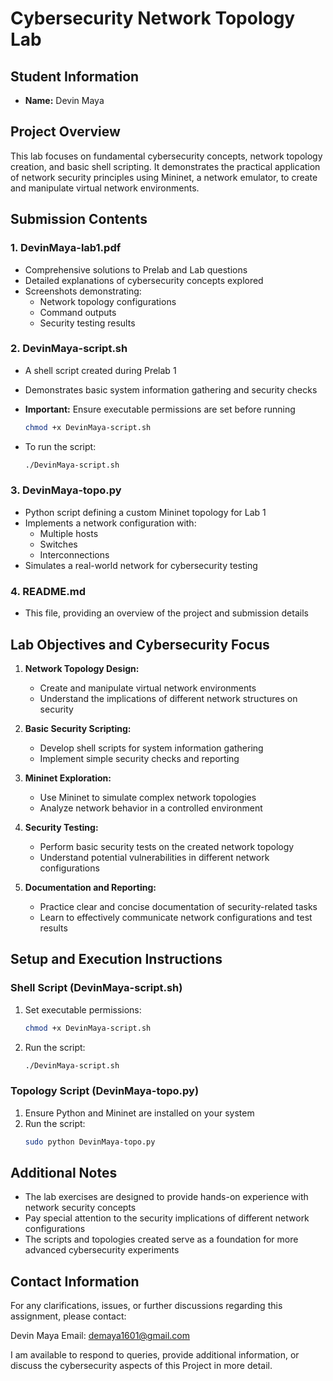 # Cybersecurity Network Topology Lab

## Student Information
- **Name:** Devin Maya


## Project Overview
This lab focuses on fundamental cybersecurity concepts, network topology creation, and basic shell scripting. It demonstrates the practical application of network security principles using Mininet, a network emulator, to create and manipulate virtual network environments.

## Submission Contents

### 1. DevinMaya-lab1.pdf
- Comprehensive solutions to Prelab and Lab questions
- Detailed explanations of cybersecurity concepts explored
- Screenshots demonstrating:
  - Network topology configurations
  - Command outputs
  - Security testing results

### 2. DevinMaya-script.sh
- A shell script created during Prelab 1
- Demonstrates basic system information gathering and security checks
- **Important:** Ensure executable permissions are set before running

  ```bash
  chmod +x DevinMaya-script.sh
  ```

- To run the script:

  ```bash
  ./DevinMaya-script.sh
  ```

### 3. DevinMaya-topo.py
- Python script defining a custom Mininet topology for Lab 1
- Implements a network configuration with:
  - Multiple hosts
  - Switches
  - Interconnections
- Simulates a real-world network for cybersecurity testing

### 4. README.md
- This file, providing an overview of the project and submission details

## Lab Objectives and Cybersecurity Focus

1. **Network Topology Design:**
   - Create and manipulate virtual network environments
   - Understand the implications of different network structures on security

2. **Basic Security Scripting:**
   - Develop shell scripts for system information gathering
   - Implement simple security checks and reporting

3. **Mininet Exploration:**
   - Use Mininet to simulate complex network topologies
   - Analyze network behavior in a controlled environment

4. **Security Testing:**
   - Perform basic security tests on the created network topology
   - Understand potential vulnerabilities in different network configurations

5. **Documentation and Reporting:**
   - Practice clear and concise documentation of security-related tasks
   - Learn to effectively communicate network configurations and test results

## Setup and Execution Instructions

### Shell Script (DevinMaya-script.sh)
1. Set executable permissions:
   ```bash
   chmod +x DevinMaya-script.sh
   ```
2. Run the script:
   ```bash
   ./DevinMaya-script.sh
   ```

### Topology Script (DevinMaya-topo.py)
1. Ensure Python and Mininet are installed on your system
2. Run the script:
   ```bash
   sudo python DevinMaya-topo.py
   ```

## Additional Notes
- The lab exercises are designed to provide hands-on experience with network security concepts
- Pay special attention to the security implications of different network configurations
- The scripts and topologies created serve as a foundation for more advanced cybersecurity experiments

## Contact Information
For any clarifications, issues, or further discussions regarding this assignment, please contact:

Devin Maya
Email: demaya1601@gmail.com

I am available to respond to queries, provide additional information, or discuss the cybersecurity aspects of this Project in more detail.
